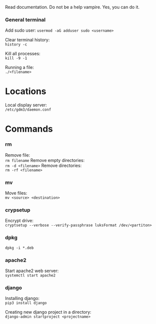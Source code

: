 Read documentation. Do not be a help vampire. Yes, you can do it.

### General terminal ###
Add sudo user:
`usermod -aG adduser sudo <username>`

Clear terminal history:\
`history -c`

Kill all processes:\
`kill -9 -1`

Running a file:\
`./<filename>`

# Locations
Local display server:\
`/etc/gdm3/daemon.conf`

# Commands
### rm ###
Remove file:\
`rm filename`
Remove empty directories:\
`rm -d <filename>`
Remove directories:\
`rm -rf <filename>`

### mv ###
Move files:\
`mv <source> <destination>`

### crypsetup ###
Encrypt drive:\
`cryptsetup --verbose --verify-passphrase luksFormat /dev/<partiton>`

### dpkg ###
`dpkg -i *.deb`

### apache2 ###
Start apache2 web server:\
`systemctl start apache2`

### django ###
Installing django:\
`pip3 install django`

Creating new django project in a directory:\
`django-admin startproject <projectname>`
